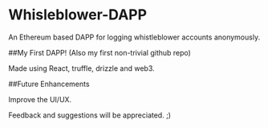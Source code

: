 # Whisleblower-DAPP

An Ethereum based DAPP for logging whistleblower accounts anonymously.

##My First DAPP! (Also my first non-trivial github repo)

Made using React, truffle, drizzle and web3.

##Future Enhancements

Improve the UI/UX.

Feedback and suggestions will be appreciated. ;)
